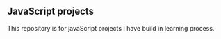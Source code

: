 ## JavaScript projects

This repository is for javaScript projects I have build in learning process.
